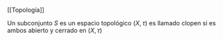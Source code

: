 [[Topología]]

Un subconjunto $S$ es un espacio topológico $(X,\tau)$ es llamado clopen si es ambos abierto y cerrado en $(X,\tau)$ 